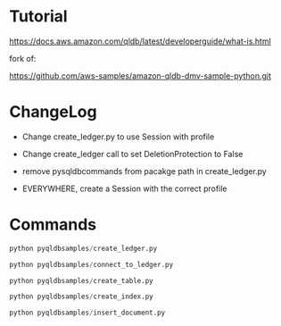 
# Tutorial

https://docs.aws.amazon.com/qldb/latest/developerguide/what-is.html

fork of:

 https://github.com/aws-samples/amazon-qldb-dmv-sample-python.git


# ChangeLog

- Change create_ledger.py to use Session with profile

- Change create_ledger call to set DeletionProtection to False

- remove pysqldbcommands from pacakge path in create_ledger.py

- EVERYWHERE, create a Session with the correct profile

# Commands

```python
python pyqldbsamples/create_ledger.py

python pyqldbsamples/connect_to_ledger.py

python pyqldbsamples/create_table.py

python pyqldbsamples/create_index.py

python pyqldbsamples/insert_document.py
```
